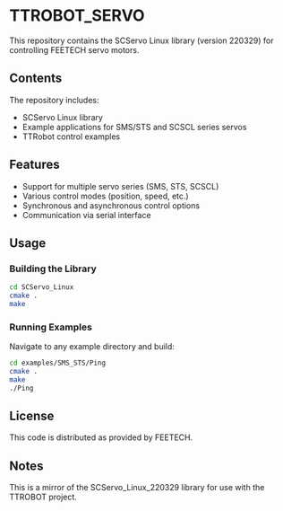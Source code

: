 # TTROBOT_SERVO

This repository contains the SCServo Linux library (version 220329) for controlling FEETECH servo motors.

## Contents

The repository includes:

- SCServo Linux library
- Example applications for SMS/STS and SCSCL series servos
- TTRobot control examples

## Features

- Support for multiple servo series (SMS, STS, SCSCL)
- Various control modes (position, speed, etc.)
- Synchronous and asynchronous control options
- Communication via serial interface

## Usage

### Building the Library

```bash
cd SCServo_Linux
cmake .
make
```

### Running Examples

Navigate to any example directory and build:

```bash
cd examples/SMS_STS/Ping
cmake .
make
./Ping
```

## License

This code is distributed as provided by FEETECH.

## Notes

This is a mirror of the SCServo_Linux_220329 library for use with the TTROBOT project. 